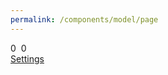 ```yaml
---
permalink: /components/model/page
---
```

<!-- Start of /components/model/page -->
<div class="model-display">
    <div>
        <div class="crown-wrapper">
            <span class="crown crown-left" id="model-measurement-count">0</span>
            <img class="crown" id="model-picture" />
            <span class="crown crown-right" id="model-draft-count">0</span>
        </div>
        <a id="settings-btn" href="#" class="btn btn-outline-primary mt-3 modal light">Settings</a>
    </div>
</div>
<!-- End of /components/model/page -->
